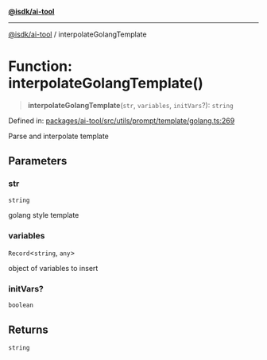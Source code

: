[**@isdk/ai-tool**](../README.md)

***

[@isdk/ai-tool](../globals.md) / interpolateGolangTemplate

# Function: interpolateGolangTemplate()

> **interpolateGolangTemplate**(`str`, `variables`, `initVars`?): `string`

Defined in: [packages/ai-tool/src/utils/prompt/template/golang.ts:269](https://github.com/isdk/ai-tool.js/blob/79d5773fa454dc7789b1291b1ebd73e4c1b93154/src/utils/prompt/template/golang.ts#L269)

Parse and interpolate template

## Parameters

### str

`string`

golang style template

### variables

`Record`\<`string`, `any`\>

object of variables to insert

### initVars?

`boolean`

## Returns

`string`
